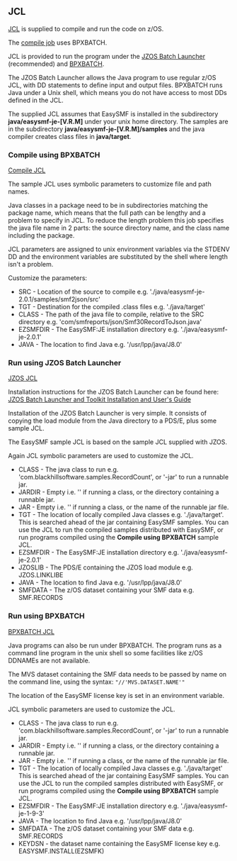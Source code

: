 ## JCL

[JCL](../JCL/) is supplied to compile and run the code on z/OS.

The [compile job](../JCL/COMPILE.jcl) uses BPXBATCH.

JCL is provided to run the program under the [JZOS Batch Launcher](../JCL/RUNJZOS.jcl) (recommended) and [BPXBATCH](../JCL/RUNBPXB.jcl). 

The JZOS Batch Launcher allows the Java program to use regular z/OS JCL, with DD statements to define input and output files. BPXBATCH runs Java under a Unix shell, which means you do not have access to most DDs defined in the JCL.

The supplied JCL assumes that EasySMF is installed in the subdirectory **java/easysmf-je-[V.R.M]** under your unix home directory. The samples are in the subdirectory **java/easysmf-je-[V.R.M]/samples** and the java compiler creates class files in **java/target**.

### Compile using BPXBATCH

[Compile JCL](../JCL/COMPILE.jcl)

The sample JCL uses symbolic parameters to customize file and path names.

Java classes in a package need to be in subdirectories matching the package name, which means that the full path can be lengthy and a problem to specify in JCL. To reduce the length problem this job specifies the java file name in 2 parts: the source directory name, and the class name including the package.
  
JCL parameters are assigned to unix environment variables via the STDENV DD and the environment variables are substituted by the shell where length isn't a problem.

Customize the parameters:

- SRC - Location of the source to compile e.g. './java/easysmf-je-2.0.1/samples/smf2json/src'
- TGT - Destination for the compiled .class files e.g. './java/target'
- CLASS - The path of the java file to compile, relative to the SRC directory e.g. 'com/smfreports/json/Smf30RecordToJson.java'
- EZSMFDIR - The EasySMF:JE installation directory e.g. './java/easysmf-je-2.0.1'
- JAVA - The location to find Java e.g. '/usr/lpp/java/J8.0'

### Run using JZOS Batch Launcher

[JZOS JCL](../JCL/RUNJZOS.jcl)

Installation instructions for the JZOS Batch Launcher can be found here:
[JZOS Batch Launcher and Toolkit Installation and User's Guide](https://public.dhe.ibm.com/software/Java/Java80/JZOS/jzos_users_guide_v8.pdf)

Installation of the JZOS Batch Launcher is very simple. It consists of copying the load module from the Java directory to a PDS/E, plus some sample JCL.

The EasySMF sample JCL is based on the sample JCL supplied with JZOS.

Again JCL symbolic parameters are used to customize the JCL.

- CLASS - The java class to run e.g. 'com.blackhillsoftware.samples.RecordCount', or '-jar' to run a runnable jar.
- JARDIR - Empty i.e. '' if running a class, or the directory containing a runnable jar.
- JAR - Empty i.e. '' if running a class, or the name of the runnable jar file.
- TGT - The location of locally compiled Java classes e.g. './java/target'.
  This is searched ahead of the jar containing EasySMF samples. You can use the JCL to run the compiled samples distributed with EasySMF, or run programs compiled using the **Compile using BPXBATCH** sample JCL.
- EZSMFDIR - The EasySMF:JE installation directory e.g. './java/easysmf-je-2.0.1'
- JZOSLIB - The PDS/E containing the JZOS load module e.g. JZOS.LINKLIBE
- JAVA - The location to find Java e.g. '/usr/lpp/java/J8.0'
- SMFDATA - The z/OS dataset containing your SMF data e.g. SMF.RECORDS

### Run using BPXBATCH

[BPXBATCH JCL](../JCL/RUNBPXB.jcl)

Java programs can also be run under BPXBATCH. The program runs as a command line program in the unix shell so some facilities like z/OS DDNAMEs are not available.

The MVS dataset containing the SMF data needs to be passed by name on the command line, using the syntax: 
```"//'MVS.DATASET.NAME'"```

The location of the EasySMF license key is set in an environment variable. 

JCL symbolic parameters are used to customize the JCL.

- CLASS - The java class to run e.g. 'com.blackhillsoftware.samples.RecordCount', or '-jar' to run a runnable jar.
- JARDIR - Empty i.e. '' if running a class, or the directory containing a runnable jar.
- JAR - Empty i.e. '' if running a class, or the name of the runnable jar file.
- TGT - The location of locally compiled Java classes e.g. './java/target'
  This is searched ahead of the jar containing EasySMF samples. You can use the JCL to run the compiled samples distributed with EasySMF, or run programs compiled using the **Compile using BPXBATCH** sample JCL.
- EZSMFDIR - The EasySMF:JE installation directory e.g. './java/easysmf-je-1-9-3'
- JAVA - The location to find Java e.g. '/usr/lpp/java/J8.0'
- SMFDATA - The z/OS dataset containing your SMF data e.g. SMF.RECORDS
- KEYDSN - the dataset name containing the EasySMF license key e.g. EASYSMF.INSTALL(EZSMFK)